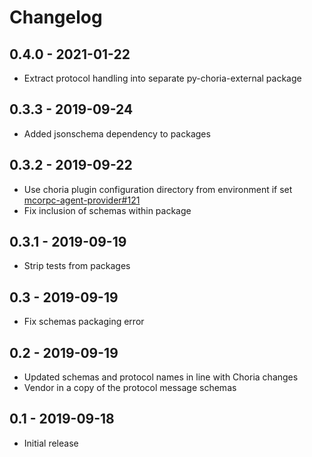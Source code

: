 # Changelog

## 0.4.0 - 2021-01-22

* Extract protocol handling into separate py-choria-external package

## 0.3.3 - 2019-09-24

* Added jsonschema dependency to packages

## 0.3.2 - 2019-09-22

* Use choria plugin configuration directory from environment if set
  [mcorpc-agent-provider#121](https://github.com/choria-io/mcorpc-agent-provider/issues/121)
* Fix inclusion of schemas within package

## 0.3.1 - 2019-09-19

* Strip tests from packages

## 0.3 - 2019-09-19

* Fix schemas packaging error

## 0.2 - 2019-09-19

* Updated schemas and protocol names in line with Choria changes
* Vendor in a copy of the protocol message schemas

## 0.1 - 2019-09-18

* Initial release

